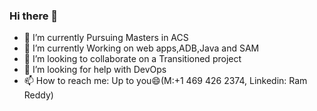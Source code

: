 ### Hi there 👋

* 🔭 I’m currently Pursuing Masters in ACS
* 🌱 I’m currently Working on web apps,ADB,Java and SAM
* 👯 I’m looking to collaborate on a Transitioned project
* 🤔 I’m looking for help with DevOps
* 📫 How to reach me: Up to you😄(M:+1 469 426 2374, Linkedin: Ram Reddy)

